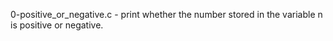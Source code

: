 0-positive_or_negative.c - print whether the number stored in the variable n is positive or negative.

